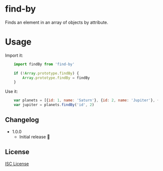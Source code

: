 # find-by

Finds an element in an array of objects by attribute.

# Usage

Import it:
```js
    import findBy from 'find-by'
    
    if (!Array.prototype.findBy) {
        Array.prototype.findBy = findBy
    }
```

Use it:
```js
    var planets = [{id: 1, name: 'Saturn'}, {id: 2, name: 'Jupiter'}, {id: 3, name: 'Uranus'}]
    var jupiter = planets.findBy('id', 2)
```
## Changelog

* 1.0.0 
    * Initial release :tada:

## License

[ISC License](http://opensource.org/licenses/ISC)
